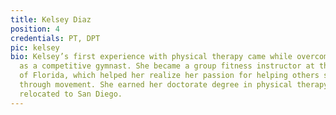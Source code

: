 ```yaml
---
title: Kelsey Diaz
position: 4
credentials: PT, DPT
pic: kelsey
bio: Kelsey’s first experience with physical therapy came while overcoming injuries
  as a competitive gymnast. She became a group fitness instructor at the University
  of Florida, which helped her realize her passion for helping others stay healthy
  through movement. She earned her doctorate degree in physical therapy from UF and
  relocated to San Diego.
---
```


